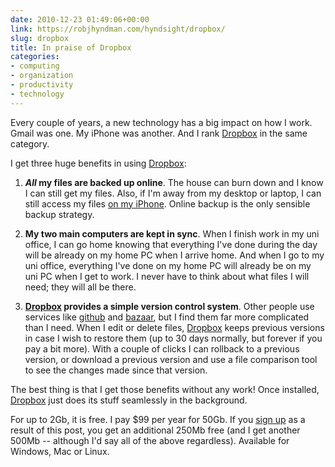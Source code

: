 ```yaml
---
date: 2010-12-23 01:49:06+00:00
link: https://robjhyndman.com/hyndsight/dropbox/
slug: dropbox
title: In praise of Dropbox
categories:
- computing
- organization
- productivity
- technology
---
```


Every couple of years, a new technology has a big impact on how I work. Gmail was one. My iPhone was another. And I rank [Dropbox](https://www.dropbox.com/referrals/NTI5MDc4MjE5?src=global0) in the same category.

I get three huge benefits in using [Dropbox](https://www.dropbox.com/referrals/NTI5MDc4MjE5?src=global0):


  1. **_All_ my files are backed up online**. The house can burn down and I know I can still get my files. Also, if I'm away from my desktop or laptop, I can still access my files [on my iPhone](http://www.dropbox.com/iphoneapp). Online backup is the only sensible backup strategy.

  2. **My two main computers are kept in sync**. When I finish work in my uni office, I can go home knowing that everything I've done during the day will be already on my home PC when I arrive home. And when I go to my uni office, everything I've done on my home PC will already be on my uni PC when I get to work. I never have to think about what files I will need; they will all be there.

  3. **[Dropbox](https://www.dropbox.com/referrals/NTI5MDc4MjE5?src=global0) provides a simple version control system**. Other people use services like [github](https://github.com/) and [bazaar](http://bazaar.canonical.com/en/), but I find them far more complicated than I need. When I edit or delete files, [Dropbox](https://www.dropbox.com/referrals/NTI5MDc4MjE5?src=global0) keeps previous versions in case I wish to restore them (up to 30 days normally, but forever if you pay a bit more). With a couple of clicks I can rollback to a previous version, or download a previous version and use a file comparison tool to see the changes made since that version.

The best thing is that I get those benefits without any work! Once installed, [Dropbox](https://www.dropbox.com/referrals/NTI5MDc4MjE5?src=global0) just does its stuff seamlessly in the background.

For up to 2Gb, it is free. I pay $99 per year for 50Gb. If you [sign up](https://www.dropbox.com/referrals/NTI5MDc4MjE5?src=global0) as a result of this post, you get an additional 250Mb free (and I get another 500Mb -- although I'd say all of the above regardless). Available for Windows, Mac or Linux.
